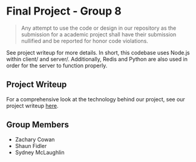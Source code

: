 # Final Project - Group 8

> Any attempt to use the code or design in our repository as the submission for a academic project shall have their submission nullified and be reported for honor code violations.

See project writeup for more details. In short, this codebase uses Node.js within client/ and server/. Additionally, Redis and Python are also used in order for the server to function properly. 

## Project Writeup

For a comprehensive look at the technology behind our project, see our project writeup [here](https://docs.google.com/document/d/1BlY03Rk68Pro5l1gRS3S96Pt0SLrcMJyN_L9yRUTqKs/edit?usp=sharing).

## Group Members

- Zachary Cowan
- Shaun Fidler
- Sydney McLaughlin
